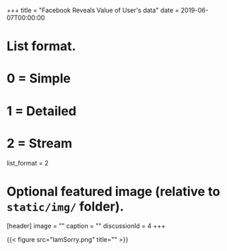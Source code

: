 +++
title = "Facebook Reveals Value of User's data"
date = 2019-06-07T00:00:00
# List format.
# 0 = Simple
# 1 = Detailed
# 2 = Stream
list_format = 2

# Optional featured image (relative to `static/img/` folder).
[header]
image = ""
caption = ""
discussionId = 4
+++


{{< figure src="IamSorry.png" title="" >}}  
